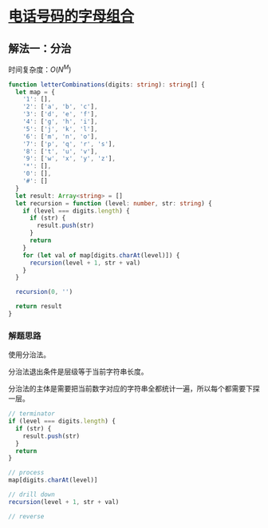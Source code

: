 # [电话号码的字母组合](https://leetcode-cn.com/problems/letter-combinations-of-a-phone-number/description/)

## 解法一：分治

时间复杂度：$O(N^M)$

```typescript
function letterCombinations(digits: string): string[] {
  let map = {
    '1': [],
    '2': ['a', 'b', 'c'],
    '3': ['d', 'e', 'f'],
    '4': ['g', 'h', 'i'],
    '5': ['j', 'k', 'l'],
    '6': ['m', 'n', 'o'],
    '7': ['p', 'q', 'r', 's'],
    '8': ['t', 'u', 'v'],
    '9': ['w', 'x', 'y', 'z'],
    '*': [],
    '0': [],
    '#': []
  }
  let result: Array<string> = []
  let recursion = function (level: number, str: string) {
    if (level === digits.length) {
      if (str) {
        result.push(str)
      }
      return
    }
    for (let val of map[digits.charAt(level)]) {
      recursion(level + 1, str + val)
    }
  }

  recursion(0, '')

  return result
}
```



### 解题思路

使用分治法。

分治法退出条件是层级等于当前字符串长度。

分治法的主体是需要把当前数字对应的字符串全都统计一遍，所以每个都需要下探一层。

```typescript
// terminator
if (level === digits.length) {
  if (str) {
    result.push(str)
  }
  return
}

// process
map[digits.charAt(level)]

// drill down
recursion(level + 1, str + val)

// reverse
```



 